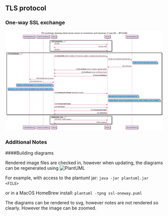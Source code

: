 <!-- SPDX-License-Identifier: CC-BY-4.0 -->
<!-- Copyright Contributors to the Egeria project. -->

## TLS protocol
### One-way SSL exchange
![SSL exchange](ssl-oneway.png)

### Additional Notes 
####Building diagrams

Rendered image files are checked in, however when updating, the diagrams can be regenerated using ![PlantUML](https://plantuml.com)
 
For example, with access to the plantuml jar:
`java -jar plantuml.jar <FILE>` 

or in a MacOS HomeBrew install: 
`plantuml -tpng ssl-oneway.puml` 

The diagrams can be rendered to svg, however notes are not rendered so clearly. However the image can be zoomed.

